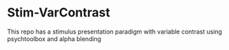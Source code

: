 # Stim-VarContrast
This repo has a stimulus presentation paradigm with variable contrast using psychtoolbox and alpha blending 
